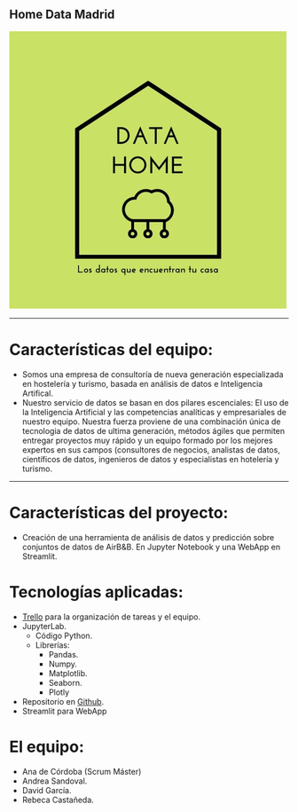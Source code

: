 ## Home Data Madrid
![image](https://github.com/Factoria-F5-AI-Bootcamp-1-Edicion/Madrid_AirB-B/blob/rama_rebe/Roof%20%26%20casa.jpg)
___
# Características del equipo:
- Somos una empresa de consultoría de nueva generación especializada en hostelería y turismo, basada en análisis de datos e Inteligencia Artifical.
- Nuestro servicio de datos se basan en dos pilares escenciales: El uso de la Inteligencia Artificial y las competencias analíticas y empresariales de nuestro equipo. Nuestra fuerza proviene de una combinación única de tecnologia de datos de ultima generación, métodos ágiles que permiten entregar proyectos muy rápido y un equipo formado por los mejores expertos en sus campos (consultores de negocios, analistas de datos, científicos de datos, ingenieros de datos y especialistas en hotelería y turismo.
___
# Características del proyecto:
- Creación de una herramienta de análisis de datos y predicción sobre conjuntos de datos de AirB&B. En Jupyter Notebook y una WebApp en Streamlit.




# Tecnologías aplicadas:
- [Trello](https://trello.com/b/nI30yb7N/equipo-madrid) para la organización de tareas y el equipo. 
- JupyterLab.
    - Código Python.
    - Librerías:
        - Pandas.
        - Numpy.
        - Matplotlib.
        - Seaborn.
        - Plotly
- Repositorio en [Github](https://github.com/Factoria-F5-AI-Bootcamp-1-Edicion/Madrid_AirB-B).
- Streamlit para WebApp

# El equipo:
- Ana de Córdoba (Scrum Máster)
- Andrea Sandoval.
- David García.
- Rebeca Castañeda.
